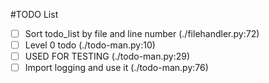 #TODO List
- [ ] Sort todo_list by file and line number (./filehandler.py:72)
- [ ] Level 0 todo (./todo-man.py:10)
- [ ] USED FOR TESTING (./todo-man.py:29)
- [ ] Import logging and use it (./todo-man.py:76)
